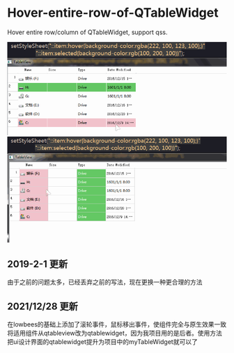 # Hover-entire-row-of-QTableWidget
Hover entire row/column of QTableWidget, support qss.


![image](https://github.com/lowbees/images/blob/master/5.gif)
![image](https://github.com/lowbees/images/blob/master/6.gif)


## 2019-2-1 更新
由于之前的问题太多，已经丢弃之前的写法，现在更换一种更合理的方法

## 2021/12/28 更新
在lowbees的基础上添加了滚轮事件，鼠标移出事件，使组件完全与原生效果一致
将适用组件从qtableview改为qtablewidget，因为我项目用的是后者。使用方法把ui设计界面的qtablewidget提升为项目中的myTableWidget就可以了

 